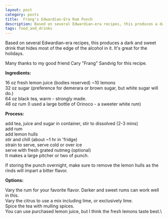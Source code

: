 ```yaml
---
layout: post
category: posts
title:  Frang's Edwardian-Era Rum Punch
description: Based on several Edwardian-era recipes, this produces a dark and sweet drink that hides most of the edge of the alcohol in it.
tags: food_and_drinks
---
```

Based on several Edwardian-era recipes, this produces a dark and sweet drink that 
hides most of the edge of the alcohol in it. It's great for the holidays.

Many thanks to my good friend Cary "Frang" Sandvig for this recipe.

**Ingredients:**

16 oz fresh lemon juice (bodies reserved) ~10 lemons\
32 oz sugar (preference for demerara or brown sugar, but white sugar will do.)\
64 oz black tea, warm - strongly made.\
48 oz rum (I used a large bottle of Orinoco - a sweeter white rum)

**Process:**

add tea, juice and sugar in container, stir to dissolved (2-3 mins)\
add rum\
add lemon hulls\
stir and chill (about ~1 hr in 'fridge)\
strain to serve, serve cold or over ice\
serve with fresh grated nutmeg (optional)\
It makes a large pitcher or two of punch.

If storing the punch overnight, make sure to remove the lemon hulls as the rinds will impart a bitter flavor.

**Options:**

Vary the rum for your favorite flavor. Darker and sweet rums can work well in this.\
Vary the citrus to use a mix including lime, or exclusively lime.\
Spice the tea with mulling spices.\
You can use purchased lemon juice, but I think the fresh lemons taste best.\
